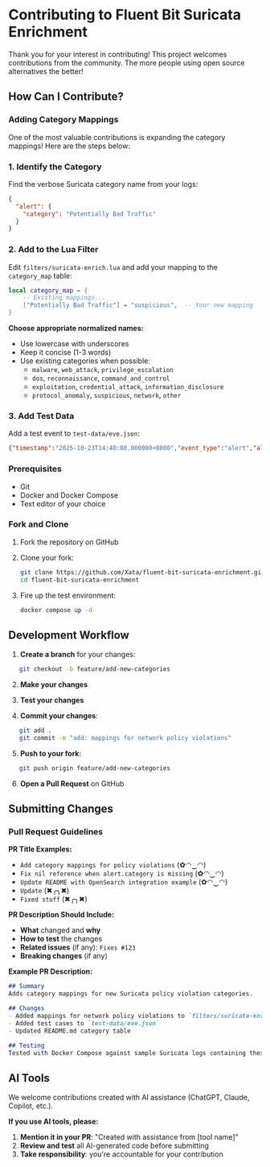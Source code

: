 # Contributing to Fluent Bit Suricata Enrichment

Thank you for your interest in contributing! This project welcomes contributions from the community. The more people using open source alternatives the better! 

## How Can I Contribute?

### Adding Category Mappings

One of the most valuable contributions is expanding the category mappings! Here are the steps below:

### 1. Identify the Category

Find the verbose Suricata category name from your logs:

```json
{
  "alert": {
    "category": "Potentially Bad Traffic"
  }
}
```

### 2. Add to the Lua Filter

Edit `filters/suricata-enrich.lua` and add your mapping to the `category_map` table:
```lua
local category_map = {
    -- Existing mappings...
    ["Potentially Bad Traffic"] = "suspicious",  -- Your new mapping
}
```

**Choose appropriate normalized names:**

- Use lowercase with underscores
- Keep it concise (1-3 words)
- Use existing categories when possible:
  - `malware`, `web_attack`, `privilege_escalation`
  - `dos`, `reconnaissance`, `command_and_control`
  - `exploitation`, `credential_attack`, `information_disclosure`
  - `protocol_anomaly`, `suspicious`, `network`, `other`

### 3. Add Test Data

Add a test event to `test-data/eve.json`:

```json
{"timestamp":"2025-10-23T14:40:00.000000+0000","event_type":"alert","alert":{"category":"Potentially Bad Traffic","severity":3}}
```

### Prerequisites

- Git
- Docker and Docker Compose
- Text editor of your choice

### Fork and Clone

1. Fork the repository on GitHub
2. Clone your fork:

    ```zsh
    git clone https://github.com/Xata/fluent-bit-suricata-enrichment.git
    cd fluent-bit-suricata-enrichment
    ```
3. Fire up the test environment:

    ```zsh
    docker compose up -d
    ```

## Development Workflow

1. **Create a branch** for your changes:
```bash
   git checkout -b feature/add-new-categories
```

2. **Make your changes**

3. **Test your changes**

4. **Commit your changes**:
```zsh
   git add .
   git commit -m "add: mappings for network policy violations"
```

5. **Push to your fork**:
```zsh
   git push origin feature/add-new-categories
```

6. **Open a Pull Request** on GitHub

## Submitting Changes

### Pull Request Guidelines

**PR Title Examples:**
- `Add category mappings for policy violations` (✿◠‿◠)
- `Fix nil reference when alert.category is missing` (✿◠‿◠)
- `Update README with OpenSearch integration example` (✿◠‿◠)
- `Update` (✖╭╮✖)
- `Fixed stuff` (✖╭╮✖)

**PR Description Should Include:**
- **What** changed and **why**
- **How to test** the changes
- **Related issues** (if any): `Fixes #123`
- **Breaking changes** (if any)

**Example PR Description:**
```markdown
## Summary
Adds category mappings for new Suricata policy violation categories.

## Changes
- Added mappings for network policy violations to `filters/suricata-enrich.lua`
- Added test cases to `test-data/eve.json`
- Updated README.md category table

## Testing
Tested with Docker Compose against sample Suricata logs containing these categories.

```

## AI Tools

We welcome contributions created with AI assistance (ChatGPT, Claude, Copilot, etc.).

**If you use AI tools, please:**

1. **Mention it in your PR**: "Created with assistance from [tool name]"
2. **Review and test** all AI-generated code before submitting
3. **Take responsibility**: you're accountable for your contribution
